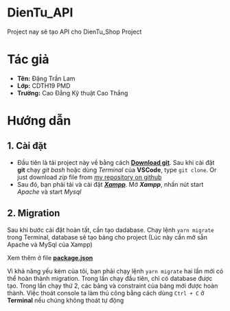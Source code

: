 # DienTu_API

Project nay sẽ tạo API cho DienTu_Shop Project

# Tác giả

- **Tên:** Đặng Trần Lam
- **Lớp:** CDTH19 PMD
- **Trường:** Cao Đẳng Kỹ thuật Cao Thắng

# Hướng dẫn

## 1. Cài đặt

- Đầu tiên là tải project này về bằng cách [**Download git**](https://git-scm.com/downloads). Sau khi cài đặt **git** chạy _git bash_ hoặc dùng _Terminal_ của **VSCode**, type `git clone`. Or just  download _zip_ file from [my repository on github](https://github.com/tlamxyn/DienTu_API)
- Sau đó, bạn phải tải và cài đặt [**_Xampp_**](https://www.apachefriends.org/download.html). Mở **_Xampp_**, nhấn nút start _Apache_ và start _Mysql_

## 2. Migration

Sau khi bước cài đặt hoàn tất, cần tạo dadabase. Chạy lệnh `yarn migrate` trong Terminal, database sẽ tạo bảng cho project (Lúc này cần mở sẫn Apache và MySql của Xampp)

Xem thêm ở file [**package.json**](https://github.com/tlamxyn/DienTu_API/blob/main/package.json)

Vì khả năng yếu kém của tôi, bạn phải chạy lệnh `yarn migrate` hai lần mới có thể hoàn thành migration. Trong lần chạy đầu tiên, chỉ có database được tạo. Trong lần chạy thứ 2, các bảng và constraint của bảng mới được hoàn thành. Việc thoát console ta làm thủ công bằng cách dùng `Ctrl + C` ở **Terminal** nếu chúng không thoát tự động

